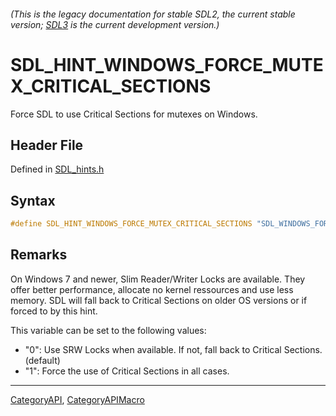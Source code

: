 ###### (This is the legacy documentation for stable SDL2, the current stable version; [SDL3](https://wiki.libsdl.org/SDL3/) is the current development version.)
# SDL_HINT_WINDOWS_FORCE_MUTEX_CRITICAL_SECTIONS

Force SDL to use Critical Sections for mutexes on Windows.

## Header File

Defined in [SDL_hints.h](https://github.com/libsdl-org/SDL/blob/SDL2/include/SDL_hints.h)

## Syntax

```c
#define SDL_HINT_WINDOWS_FORCE_MUTEX_CRITICAL_SECTIONS "SDL_WINDOWS_FORCE_MUTEX_CRITICAL_SECTIONS"
```

## Remarks

On Windows 7 and newer, Slim Reader/Writer Locks are available. They offer
better performance, allocate no kernel ressources and use less memory. SDL
will fall back to Critical Sections on older OS versions or if forced to by
this hint.

This variable can be set to the following values:

- "0": Use SRW Locks when available. If not, fall back to Critical
  Sections. (default)
- "1": Force the use of Critical Sections in all cases.

----
[CategoryAPI](CategoryAPI), [CategoryAPIMacro](CategoryAPIMacro)

